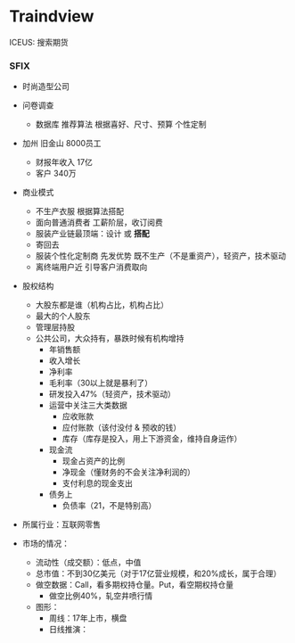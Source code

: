 # Traindview

ICEUS: 搜索期货





### SFIX

* 时尚造型公司

* 问卷调查
  * 数据库 推荐算法 根据喜好、尺寸、预算 个性定制
* 加州 旧金山 8000员工 
  * 财报年收入 17亿 
  * 客户 340万
* 商业模式
  * 不生产衣服 根据算法搭配
  * 面向普通消费者 工薪阶层，收订阅费
  * 服装产业链最顶端：设计 或 **搭配**
  * 寄回去 
  * 服装个性化定制商 先发优势 既不生产（不是重资产），轻资产，技术驱动
  * 离终端用户近 引导客户消费取向
* 股权结构
  * 大股东都是谁（机构占比，机构占比）
  * 最大的个人股东
  * 管理层持股
  * 公共公司，大众持有，暴跌时候有机构增持
    * 年销售额
    * 收入增长 
    * 净利率 
    * 毛利率（30以上就是暴利了）
    * 研发投入47%（轻资产，技术驱动）
    * 运营中关注三大类数据
      * 应收账款
      * 应付账款（该付没付 & 预收的钱）
      * 库存（库存是投入，用上下游资金，维持自身运作）
    * 现金流
      * 现金占资产的比例
      * 净现金（懂财务的不会关注净利润的）
      * 支付利息的现金支出
    * 债务上
      * 负债率（21，不是特别高）
* 所属行业：互联网零售
* 市场的情况：
  * 流动性（成交额）：低点，中值
  * 总市值：不到30亿美元（对于17亿营业规模，和20%成长，属于合理）
  * 做空数据：Call，看多期权持仓量。Put，看空期权持仓量
    * 做空比例40%，轧空井喷行情
  * 图形：
    * 周线：17年上市，横盘
    * 日线推演：